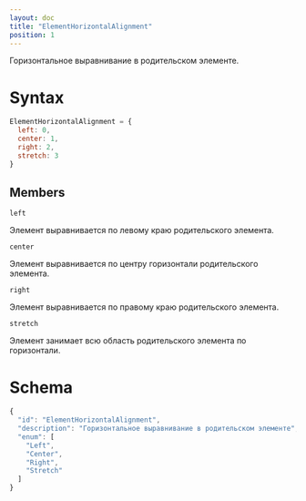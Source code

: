 ```yaml
---
layout: doc
title: "ElementHorizontalAlignment"
position: 1
---
```


Горизонтальное выравнивание в родительском элементе.

# Syntax

```js
ElementHorizontalAlignment = {
  left: 0,
  center: 1,
  right: 2,
  stretch: 3
}
```

## Members

`left`

Элемент выравнивается по левому краю родительского элемента.

`center`

Элемент выравнивается по центру горизонтали родительского элемента.

`right`

Элемент выравнивается по правому краю родительского элемента.

`stretch`

Элемент занимает всю область родительского элемента по горизонтали.

# Schema

```js
{
  "id": "ElementHorizontalAlignment",
  "description": "Горизонтальное выравнивание в родительском элементе",
  "enum": [
    "Left",
    "Center",
    "Right",
    "Stretch"
  ]
}
```
